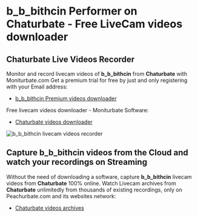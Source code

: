 # b_b_bithcin Performer on Chaturbate - Free LiveCam videos downloader

## Chaturbate Live Videos Recorder

Monitor and record livecam videos of **b_b_bithcin** from **Chaturbate** with Moniturbate.com
Get a premium trial for free by just and only registering with your Email address:
* [b_b_bithcin Premium videos downloader](https://moniturbate.com/request-demo-licence-key.html)

Free livecam videos downloader - Moniturbate Software:
* [Chaturbate videos downloader](https://moniturbate.com/moniturbate-download-software.html)

![b_b_bithcin livecam videos recorder](https://peachurnet.com/templates/moniturbate-software.png)


## Capture b_b_bithcin videos from the Cloud and watch your recordings on Streaming

Without the need of downloading a software, capture **b_b_bithcin** livecam videos from **Chaturbate** 100% online.
Watch Livecam archives from **Chaturbate** unlimitedly from thousands of existing recordings, only on Peachurbate.com and its websites network:
* [Chaturbate videos archives](https://peachurnet.com/)